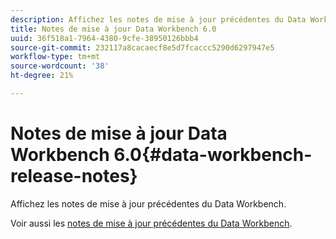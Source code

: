 ```yaml
---
description: Affichez les notes de mise à jour précédentes du Data Workbench.
title: Notes de mise à jour Data Workbench 6.0
uuid: 36f518a1-7964-4380-9cfe-38950126bbb4
source-git-commit: 232117a8cacaecf8e5d7fcaccc5290d6297947e5
workflow-type: tm+mt
source-wordcount: '38'
ht-degree: 21%

---
```



# Notes de mise à jour Data Workbench 6.0{#data-workbench-release-notes}

Affichez les notes de mise à jour précédentes du Data Workbench.

Voir aussi les [notes de mise à jour précédentes du Data Workbench](https://experienceleague.adobe.com/docs/data-workbench/using/release-notes/c-release-notes-insight-600.html).
